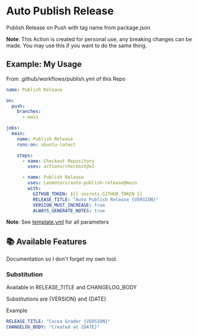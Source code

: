 # Auto Publish Release

Publish Release on Push with tag name from package.json

**Note**: This Action is created for personal use, any breaking changes can be made. You may use this if you want to do the same thing.

## Example: My Usage

From .github/workflows/publish.yml of this Repo

```yml
name: Publish Release

on:
  push:
    branches:
      - main

jobs:
  main:
    name: Publish Release
    runs-on: ubuntu-latest

    steps:
      - name: Checkout Repository
        uses: actions/checkout@v2

      - name: Publish Release
        uses: Leomotors/auto-publish-release@main
        with:
          GITHUB_TOKEN: ${{ secrets.GITHUB_TOKEN }}
          RELEASE_TITLE: "Auto Publish Release {VERSION}"
          VERSION_MUST_INCREASE: true
          ALWAYS_GENERATE_NOTES: true
```

**Note**: See [template.yml](./example/template.yml) for all parameters

## 📚 Available Features

Documentation so I don't forget my own tool.

### Substitution

Available in RELEASE_TITLE and CHANGELOG_BODY

Substitutions are {VERSION} and {DATE}

Example

```yml
RELEASE_TITLE: "Cocoa Grader {VERSION}"
CHANGELOG_BODY: "Created at {DATE}"
```

